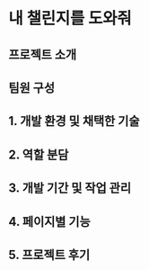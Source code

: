 # 내 챌린지를 도와줘

## 프로젝트 소개

## 팀원 구성

## 1. 개발 환경 및 채택한 기술

## 2. 역할 분담

## 3. 개발 기간 및 작업 관리

## 4. 페이지별 기능

## 5. 프로젝트 후기
